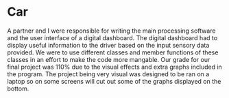 # Car
A partner and I were responsible for writing the main processing software and the user interface of a digital dashboard.
The digital dashboard had to display useful information to the driver based on the input sensory data provided. 
We were to use different classes and member functions of these classes in an effort to make the code more mangable. 
Our grade for our final project was 110% due to the visual effects and extra graphs included in the program.
The project being very visual was designed to be ran on a laptop so on some screens will cut out some of the graphs displayed on the bottom.
